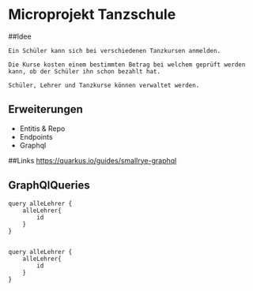 # Microprojekt Tanzschule

##Idee

    Ein Schüler kann sich bei verschiedenen Tanzkursen anmelden.

    Die Kurse kosten einem bestimmten Betrag bei welchem geprüft werden kann, ob der Schüler ihn schon bezahlt hat.

    Schüler, Lehrer und Tanzkurse können verwaltet werden.

## Erweiterungen
* Entitis & Repo
* Endpoints
* Graphql

##Links
https://quarkus.io/guides/smallrye-graphql

## GraphQlQueries
    query alleLehrer { 
        alleLehrer{ 
            id 
        } 
    }


    query alleLehrer { 
        alleLehrer{ 
            id 
        } 
    }